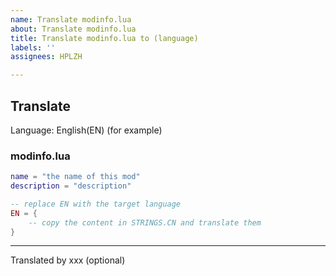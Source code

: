 ```yaml
---
name: Translate modinfo.lua
about: Translate modinfo.lua
title: Translate modinfo.lua to (language)
labels: ''
assignees: HPLZH

---
```


## Translate

Language: English(EN) (for example)

### modinfo.lua

```lua
name = "the name of this mod"
description = "description"

-- replace EN with the target language
EN = {
    -- copy the content in STRINGS.CN and translate them
}
```

---

Translated by xxx (optional)
